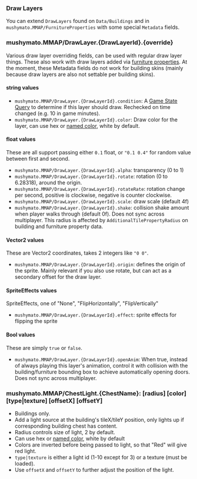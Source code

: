 ### Draw Layers

You can extend `DrawLayers` found on `Data/Buildings` and in `mushymato.MMAP/FurnitureProperties` with some special `Metadata` fields.

### mushymato.MMAP/DrawLayer.{DrawLayerId}.{override} <a name="drawlayerext"></a>

Various draw layer overriding fields, can be used with regular draw layer things.
These also work with draw layers added via [furniture properties](./docs/furniture-properties.md).
At the moment, these Metadata fields do not work for building skins (mainly because draw layers are also not settable per building skins).

#### string values

- `mushymato.MMAP/DrawLayer.{DrawLayerId}.condition`: A [Game State Query](https://stardewvalleywiki.com/Modding:Game_state_queries) to determine if this layer should draw. Rechecked on time changed (e.g. 10 in game minutes).
- `mushymato.MMAP/DrawLayer.{DrawLayerId}.color`: Draw color for the layer, can use hex or [named color](https://docs.monogame.net/api/Microsoft.Xna.Framework.Color.html), white by default.

#### float values

These are all support passing either `0.1` float, or `"0.1 0.4"` for random value between first and second.

- `mushymato.MMAP/DrawLayer.{DrawLayerId}.alpha`: transparency (0 to 1)
- `mushymato.MMAP/DrawLayer.{DrawLayerId}.rotate`: rotation (0 to 6.28318), around the origin.
- `mushymato.MMAP/DrawLayer.{DrawLayerId}.rotateRate`: rotation change per second, positive is clockwise, negative is counter clockwise.
- `mushymato.MMAP/DrawLayer.{DrawLayerId}.scale`: draw scale (default 4f)
- `mushymato.MMAP/DrawLayer.{DrawLayerId}.shake`: collision shake amount when player walks through (default 0f). Does not sync across multiplayer. This radius is affected by `AdditionalTilePropertyRadius` on building and furniture property data.

#### Vector2 values

These are Vector2 coordinates, takes 2 integers like `"0 0"`.

- `mushymato.MMAP/DrawLayer.{DrawLayerId}.origin`: defines the origin of the sprite. Mainly relevant if you also use rotate, but can act as a secondary offset for the draw layer.

#### SpriteEffects values

SpriteEffects, one of "None", "FlipHorizontally", "FlipVertically"

- `mushymato.MMAP/DrawLayer.{DrawLayerId}.effect`: sprite effects for flipping the sprite

#### Bool values

These are simply `true` or `false`.

- `mushymato.MMAP/DrawLayer.{DrawLayerId}.openAnim`: When true, instead of always playing this layer's animation, control it  with collision with the building/furniture bounding box to achieve automatically opening doors. Does not sync across multiplayer.

### mushymato.MMAP/ChestLight.{ChestName}: [radius] [color] [type|texture] [offsetX] [offsetY]

- Buildings only.
- Add a light source at the building's tileX/tileY position, only lights up if corresponding building chest has content.
- Radius controls size of light, 2 by default.
- Can use hex or [named color](https://docs.monogame.net/api/Microsoft.Xna.Framework.Color.html), white by default
- Colors are inverted before being passed to light, so that "Red" will give red light.
- `type|texture` is either a light id (1-10 except for 3) or a texture (must be loaded).
- Use `offsetX` and `offsetY` to further adjust the position of the light.
